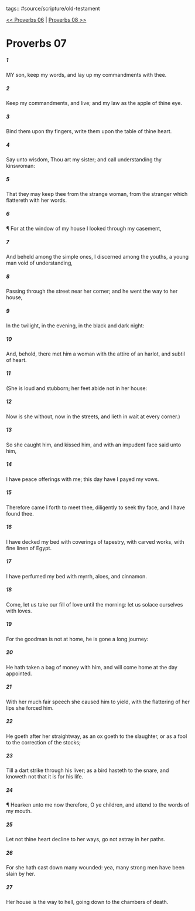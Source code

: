 tags:: #source/scripture/old-testament

[<< Proverbs 06](source/scripture/old-testament/20_Proverbs/Proverbs_06.md) | [Proverbs 08 >>](source/scripture/old-testament/20_Proverbs/Proverbs_08.md)

# Proverbs 07

##### 1

MY son, keep my words, and lay up my commandments with thee.

##### 2

Keep my commandments, and live; and my law as the apple of thine eye.

##### 3

Bind them upon thy fingers, write them upon the table of thine heart.

##### 4

Say unto wisdom, Thou art my sister; and call understanding thy kinswoman:

##### 5

That they may keep thee from the strange woman, from the stranger which flattereth with her words.

##### 6

¶ For at the window of my house I looked through my casement,

##### 7

And beheld among the simple ones, I discerned among the youths, a young man void of understanding,

##### 8

Passing through the street near her corner; and he went the way to her house,

##### 9

In the twilight, in the evening, in the black and dark night:

##### 10

And, behold, there met him a woman with the attire of an harlot, and subtil of heart.

##### 11

(She is loud and stubborn; her feet abide not in her house:

##### 12

Now is she without, now in the streets, and lieth in wait at every corner.)

##### 13

So she caught him, and kissed him, and with an impudent face said unto him,

##### 14

I have peace offerings with me; this day have I payed my vows.

##### 15

Therefore came I forth to meet thee, diligently to seek thy face, and I have found thee.

##### 16

I have decked my bed with coverings of tapestry, with carved works, with fine linen of Egypt.

##### 17

I have perfumed my bed with myrrh, aloes, and cinnamon.

##### 18

Come, let us take our fill of love until the morning: let us solace ourselves with loves.

##### 19

For the goodman is not at home, he is gone a long journey:

##### 20

He hath taken a bag of money with him, and will come home at the day appointed.

##### 21

With her much fair speech she caused him to yield, with the flattering of her lips she forced him.

##### 22

He goeth after her straightway, as an ox goeth to the slaughter, or as a fool to the correction of the stocks;

##### 23

Till a dart strike through his liver; as a bird hasteth to the snare, and knoweth not that it is for his life.

##### 24

¶ Hearken unto me now therefore, O ye children, and attend to the words of my mouth.

##### 25

Let not thine heart decline to her ways, go not astray in her paths.

##### 26

For she hath cast down many wounded: yea, many strong men have been slain by her.

##### 27

Her house is the way to hell, going down to the chambers of death.
